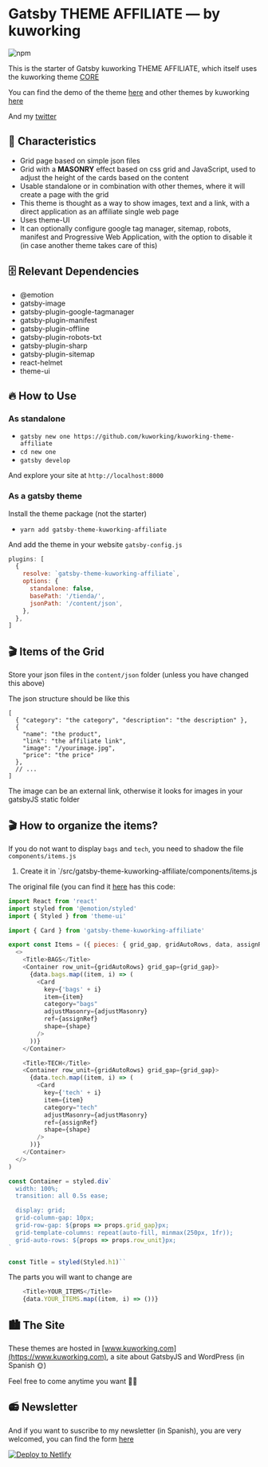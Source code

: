 # Gatsby THEME AFFILIATE — by kuworking

![npm](https://img.shields.io/npm/v/kuworking-theme-affiliate?style=flat-square)

This is the starter of Gatsby kuworking THEME AFFILIATE, which itself uses the kuworking theme [CORE](https://github.com/kuworking/gatsby-theme-kuworking-core)

You can find the demo of the theme [here](https://www.kuworking.com/themes/affiliate) and other themes by kuworking [here](https://www.kuworking.com/themes)

And my [twitter](https://twitter.com/intent/follow?screen_name=kuworking)

## 🚀 Characteristics

- Grid page based on simple json files
- Grid with a **MASONRY** effect based on css grid and JavaScript, used to adjust the height of the cards based on the content
- Usable standalone or in combination with other themes, where it will create a page with the grid
- This theme is thought as a way to show images, text and a link, with a direct application as an affiliate single web page
- Uses theme-UI
- It can optionally configure google tag manager, sitemap, robots, manifest and Progressive Web Application, with the option to disable it (in case another theme takes care of this)

## 🗄️ Relevant Dependencies

- @emotion
- gatsby-image
- gatsby-plugin-google-tagmanager
- gatsby-plugin-manifest
- gatsby-plugin-offline
- gatsby-plugin-robots-txt
- gatsby-plugin-sharp
- gatsby-plugin-sitemap
- react-helmet
- theme-ui

## 🔥 How to Use

### As standalone

- `gatsby new one https://github.com/kuworking/kuworking-theme-affiliate`
- `cd new one`
- `gatsby develop`

And explore your site at `http://localhost:8000`

### As a gatsby theme

Install the theme package (not the starter)

- `yarn add gatsby-theme-kuworking-affiliate`

And add the theme in your website `gatsby-config.js`

```js
plugins: [
  {
    resolve: `gatsby-theme-kuworking-affiliate`,
    options: {
      standalone: false,
      basePath: '/tienda/',
      jsonPath: '/content/json',
    },
  },
]
```

## 🎬 Items of the Grid

Store your json files in the `content/json` folder (unless you have changed this above)

The json structure should be like this

```
[
  { "category": "the category", "description": "the description" },
  {
    "name": "the product",
    "link": "the affiliate link",
    "image": "/yourimage.jpg",
    "price": "the price"
  },
  // ...
]
```

The image can be an external link, otherwise it looks for images in your gatsbyJS static folder

## 🎬 How to organize the items?

If you do not want to display `bags` and `tech`, you need to shadow the file `components/items.js`

1. Create it in `/src/gatsby-theme-kuworking-affiliate/components/items.js

The original file (you can find it [here](https://github.com/kuworking/gatsby-theme-kuworking-affiliate/blob/master/src/components/items.js) has this code:

```js
import React from 'react'
import styled from '@emotion/styled'
import { Styled } from 'theme-ui'

import { Card } from 'gatsby-theme-kuworking-affiliate'

export const Items = ({ pieces: { grid_gap, gridAutoRows, data, assignRef, adjustMasonry, shape } }) => (
  <>
    <Title>BAGS</Title>
    <Container row_unit={gridAutoRows} grid_gap={grid_gap}>
      {data.bags.map((item, i) => (
        <Card
          key={'bags' + i}
          item={item}
          category="bags"
          adjustMasonry={adjustMasonry}
          ref={assignRef}
          shape={shape}
        />
      ))}
    </Container>

    <Title>TECH</Title>
    <Container row_unit={gridAutoRows} grid_gap={grid_gap}>
      {data.tech.map((item, i) => (
        <Card
          key={'tech' + i}
          item={item}
          category="tech"
          adjustMasonry={adjustMasonry}
          ref={assignRef}
          shape={shape}
        />
      ))}
    </Container>
  </>
)

const Container = styled.div`
  width: 100%;
  transition: all 0.5s ease;

  display: grid;
  grid-column-gap: 10px;
  grid-row-gap: ${props => props.grid_gap}px;
  grid-template-columns: repeat(auto-fill, minmax(250px, 1fr));
  grid-auto-rows: ${props => props.row_unit}px;
`

const Title = styled(Styled.h1)``
```

The parts you will want to change are

```js
    <Title>YOUR_ITEMS</Title>
    {data.YOUR_ITEMS.map((item, i) => ())}
```

## 🏙 The Site

These themes are hosted in [www.kuworking.com](https://www.kuworking.com), a site about GatsbyJS and WordPress (in Spanish 🌞)

Feel free to come anytime you want 🙋‍♂️

## 📻 Newsletter

And if you want to suscribe to my newsletter (in Spanish), you are very welcomed, you can find the form [here](https://www.kuworking.com/list)

[![Deploy to Netlify](https://www.netlify.com/img/deploy/button.svg)](https://app.netlify.com/start/deploy?repository=https://github.com/kuworking/kuworking-theme-affiliate)

